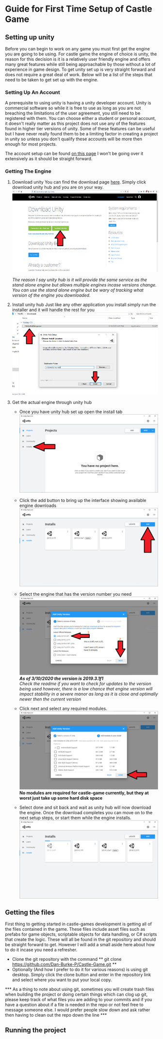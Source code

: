 # Guide for First Time Setup of Castle Game

## Setting up unity

Before you can begin to work on any game you must first get the engine you are going to be using.
For castle game the engine of choice is unity, the reason for this decision is it is a relatively user friendly engine and offers many great features while still being approachable by those without a lot of experience in game design. To get unity set up is very straight forward and does not require a great deal of work. Below will be a list of the steps that need to be taken to get set up with the engine.

### Setting Up An Account

A prerequisite to using unity is having a unity developer account. Unity is commercial software so while it is free to use as long as you are not breaching the limitations of the user agreement, you still need to be registered with them. You can choose either a student or personal account, it doesn't really matter as this project does not use any of the features found in higher tier versions of unity. Some of these features can be useful but I have never really found them to be a limiting factor in creating a project in unity so unless you don't qualify these accounts will be more then enough for most projects.    
   
The account setup can be found [on this page](https://store.unity.com/#plans-individual) I won't be going over it extensively as it should be straight forward.


### Getting The Engine

1. Download unity 
    You can find the download page [here](https://unity3d.com/get-unity/download). Simply click download unity hub and you are on your way.  
    ![Download Screen Guide](res/startingDevelopment/Unity-Download-Page.PNG)     

    *The reason I say unity hub is it will provide the same service as the stand alone engine but allows multiple engines incase versions change. You can use the stand alone engine but be wary of tracking what version of the engine you downloaded.*    

2. Install unity hub
    Just like any other application you install simply run the installer and it will handle the rest for you
    ![Showing Downloads and Installer](res/startingDevelopment/Unity-Hub-Installer.PNG)
3. Get the actual engine through unity hub
    - Once you have unity hub set up open the install tab   
    ![Home Page Showing Install](res/startingDevelopment/Hub-Start-Page-To-Installs.PNG)     


    - Click the add button to bring up the interface showing available engine downloads   
    ![Installs Page Showing Add](res/startingDevelopment/Hub-Installs-Page-Add.PNG)
    - Select the engine that has the version number you need    
    ![Version Selection Screen](res/startingDevelopment/Hub-Add-Menu-Version-Selection.PNG)   
    ***As of 3/10/2020 the version is 2019.3.1f1***   
    *Check the readme if you want to check for updates to the version being used however, there is a low chance that engine version will impact stability in a severe manor as long as it is close and optimally newer then the current version*    

    - Click next and select any required modules.    
    ![Module Selection Screen](res/startingDevelopment/Hub-Select-Modules-Done.PNG)    
    **No modules are required for castle-game currently, but they at worst just take up some hard disk space**
    - Select done and sit back and wait as unity hub will now download the engine. Once the download completes you can move on to the next setup steps, or start them while the engine installs.   
    ![Installation Final Screen](res/startingDevelopment/Adding-The-Engine-Final.PNG)

## Getting the files

First thing to getting started in castle-games development is getting all of the files contained in the game. These files include asset files such as prefabs for game objects, scriptable objects for data handling, or C# scripts that create the logic. These will all be found in the git repository and should be straight forward to get. However I will add a small aside here about how to do it incase you need a refresher.

- Clone the git repository with the command ** git clone https://github.com/Dan-Burke-P/Castle-Game.git ** 
- Optionally (And how I prefer to do it for various reasons) is using git desktop. Simply click the clone button and enter in the repository link and select where you want to put your local copy.   

*** As a thing to note about using git, sometimes you will create trash files when building the project or doing certain things which can clog up git, please keep track of what files you are adding to your commits and if you have a question about if a file is needed in the repo or not feel free to message someone else. I would prefer people slow down and ask rather then having to clean out the repo down the line ***

## Running the project